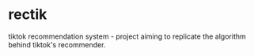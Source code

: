 # rectik
tiktok recommendation system - project aiming to replicate the algorithm behind tiktok's recommender.
